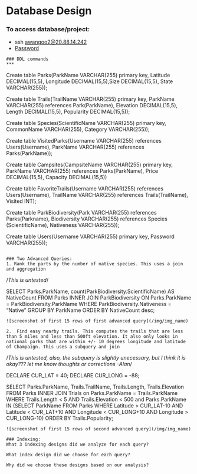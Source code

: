 
# Database Design

### To access database/project: 
* ssh awangoo2@20.88.14.242
* [Password](https://www.youtube.com/watch?v=dQw4w9WgXcQ) 

```
### DDL commands
***
```
Create table Parks(ParkName VARCHAR(255) primary key, Latitude DECIMAL(15,5), Longitude DECIMAL(15,5),Size DECIMAL(15,5), State VARCHAR(255));

Create table Trails(TrailName VARCHAR(255) primary key, ParkName VARCHAR(255) references Park(ParkName), Elevation DECIMAL(15,5), Length DECIMAL(15,5), Popularity DECIMAL(15,5));

Create table Species(ScientificName VARCHAR(255) primary key, CommonName VARCHAR(255), Category VARCHAR(255));

Create table VisitedParks(Username VARCHAR(255) references Users(Username), ParkName VARCHAR(255) references Parks(ParkName));

Create table Campsites(CampsiteName VARCHAR(255) primary key, ParkName VARCHAR(255) references Parks(ParkName), Price DECIMAL(15,5), Capacity DECIMAL(15,5))

Create table FavoriteTrails(Username VARCHAR(255) references Users(Username), TrailName VARCHAR(255) references Trails(TrailName), Visited INT);

Create table ParkBiodiversity(Park VARCHAR(255) references Parks(Parkname), Biodiversity VARCHAR(255) references Species (ScientificName), Nativeness VARCHAR(255));

Create table Users(Username VARCHAR(255) primary key, Password VARCHAR(255));
```

### Two Advanced Queries: 
1. Rank the parts by the number of native species. This uses a join and aggregation
```
/*This is untested*/

SELECT Parks.ParkName,  count(ParkBiodiversity.ScientificName) AS NativeCount
FROM Parks INNER JOIN ParkBiodiversity ON Parks.ParkName = ParkBiodiversity.ParkName
WHERE ParkBiodiversity.Nativeness = “Native”
GROUP BY ParkName
ORDER BY NativeCount desc;


```
![screenshot of first 15 rows of first advanced query](/img/img_name)

2.  Find easy nearby trails. This computes the trails that are less than 5 miles and less than 500ft elevation. It also only looks in national parks that are within +/- 10 degrees longitude and latitude of Champaign. This uses a subquery and join
```
/*This is untested, also, the subquery is slightly unecessary, but I think it is okay??? let me know thoughts or corrections -Alan*/

DECLARE CUR_LAT = 40;
DECLARE CUR_LONG = -88;

SELECT Parks.ParkName, Trails.TrailName, Trails.Length, Trails.Elevation
FROM Parks INNER JOIN Trials on Parks.ParkName = Trails.ParkName
WHERE Trails.Length < 5 AND Trails.Elevation < 500 and Parks.ParkName IN 
	(SELECT ParkName FROM Parks WHERE Latitude > CUR_LAT-10 AND Latitude < 	CUR_LAT+10 AND Longitude < CUR_LONG+10 AND Longitude > CUR_LONG-10)
ORDER BY Trails.Popularity;

```
![screenshot of first 15 rows of second advanced query](/img/img_name)

### Indexing: 
What 3 indexing designs did we analyze for each query? 

What index design did we choose for each query? 

Why did we choose these designs based on our analysis? 
